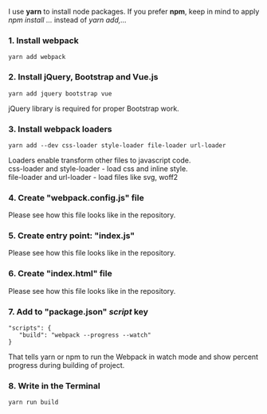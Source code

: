 I use **yarn** to install node packages. 
If you prefer **npm**, keep in mind to apply _npm install ..._ instead of _yarn add,..._

### 1. Install webpack

`yarn add webpack`

### 2. Install jQuery, Bootstrap and Vue.js
`yarn add jquery bootstrap vue`

jQuery library is required for proper Bootstrap work.

### 3. Install webpack loaders

`yarn add --dev css-loader style-loader file-loader url-loader`

Loaders enable transform other files to javascript code.  
css-loader and style-loader - load css and inline style.  
file-loader and url-loader - load files like svg, woff2

### 4. Create "webpack.config.js" file 

Please see how this file looks like in the repository.

### 5. Create entry point: "index.js"

Please see how this file looks like in the repository.

### 6. Create "index.html" file

Please see how this file looks like in the repository.

### 7. Add to "package.json" _script_ key

```
"scripts": {
   "build": "webpack --progress --watch"
}
 ```

That tells yarn or npm to run the Webpack in watch mode and show percent progress during building of project.

### 8. Write in the Terminal 

`yarn run build`
